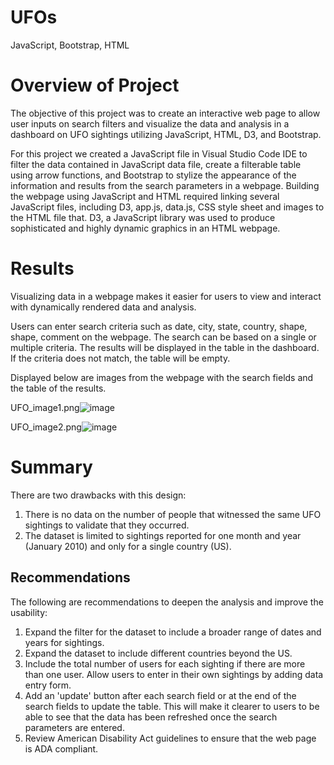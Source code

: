 # UFOs
JavaScript, Bootstrap, HTML

# Overview of Project

The objective of this project was to create an interactive web page to allow user inputs on search filters and visualize the data and analysis in a dashboard on UFO sightings utilizing JavaScript, HTML, D3, and Bootstrap.


For this project we created a JavaScript file in Visual Studio Code IDE to filter the data contained in JavaScript data file, create a filterable table using arrow functions, and Bootstrap to stylize the appearance of the information and results from the search parameters in a webpage. Building the webpage using JavaScript and HTML required linking several JavaScript files, including D3, app.js, data.js, CSS style sheet and images to the HTML file that. D3, a JavaScript library was used to produce sophisticated and highly dynamic graphics in an HTML webpage.

# Results

Visualizing data in a webpage makes it easier for users to view and interact with dynamically rendered data and analysis.

Users can enter search criteria such as date, city, state, country, shape, shape, comment on the webpage. The search can be based on a single or multiple criteria. The results will be displayed in the table in the dashboard. If the criteria does not match, the table will be empty.

Displayed below are images from the webpage with the search fields and the table of the results.

UFO_image1.png![image](https://user-images.githubusercontent.com/80140082/120116381-bd1e2500-c13c-11eb-96c5-913f3be96171.png)

UFO_image2.png![image](https://user-images.githubusercontent.com/80140082/120120795-881dcc80-c154-11eb-8a3a-b39e5954b126.png)


# Summary

  There are two drawbacks with this design:
  1) There is no data on the number of people that witnessed the same UFO sightings to validate that they occurred.
  2) The dataset is limited to sightings reported for one month and year (January 2010) and only for a single country (US).
  
  ## Recommendations 
  
  The following are recommendations to deepen the analysis and improve the usability:
  1) Expand the filter for the dataset to include a broader range of dates and years for sightings.
  2) Expand the dataset to include different countries beyond the US.
  3) Include the total number of users for each sighting if there are more than one user. Allow users to enter in their own sightings by adding data entry form.
  5) Add an 'update' button after each search field or at the end of the search fields to update the table. This will make it clearer to users to be able to see          that the data has been refreshed once the search parameters are entered. 
  6) Review American Disability Act guidelines to ensure that the web page is ADA compliant.
  
